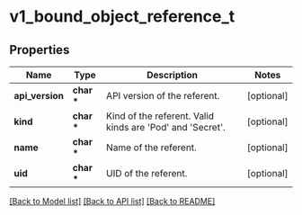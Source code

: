 # v1_bound_object_reference_t

## Properties
Name | Type | Description | Notes
------------ | ------------- | ------------- | -------------
**api_version** | **char \*** | API version of the referent. | [optional] 
**kind** | **char \*** | Kind of the referent. Valid kinds are &#39;Pod&#39; and &#39;Secret&#39;. | [optional] 
**name** | **char \*** | Name of the referent. | [optional] 
**uid** | **char \*** | UID of the referent. | [optional] 

[[Back to Model list]](../README.md#documentation-for-models) [[Back to API list]](../README.md#documentation-for-api-endpoints) [[Back to README]](../README.md)


